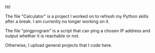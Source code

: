 Hi!

The file "Calculator" is a project I worked on to refresh my Python skills after a break. I am currently no longer working on it.

The file "pingprogram" is a script that can ping a chosen IP address and output whether it is reachable or not.

Otherwise, I upload general projects that I code here.
